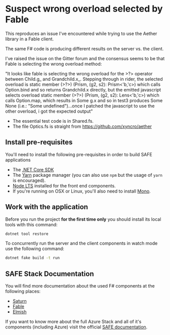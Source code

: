 # Suspect wrong overload selected by Fable

This reproduces an issue I've encountered while trying to use the Aether library in a Fable client.

The same F# code is producing different results on the server vs. the client.

I've raised the issue on the Gitter forum and the consensus seems to be that Fable is selecting the wrong overload method:

"It looks like fable is selecting the wrong overload for the >?> operator between Child.g_ and Grandchild.x_. Stepping through in rider, the selected overload is static member (>?>) (Prism, (g2, s2): Prism<'b,'c>) which calls Option.bind and so returns Grandchild.x directly, but the emitted javascript selects overload static member (>?>) (Prism, (g2, s2): Lens<'b,'c>) which calls Option.map, which results in Some g.x and so in test3 produces Some None (i.e.: "Some undefined")...once I patched the javascript to use the other overload, i got the expected output"


* The essential test code is in Shared.fs.
* The file Optics.fs is straight from https://github.com/xyncro/aether


## Install pre-requisites

You'll need to install the following pre-requisites in order to build SAFE applications

* The [.NET Core SDK](https://www.microsoft.com/net/download)
* The [Yarn](https://yarnpkg.com/lang/en/docs/install/) package manager (you can also use `npm` but the usage of `yarn` is encouraged).
* [Node LTS](https://nodejs.org/en/download/) installed for the front end components.
* If you're running on OSX or Linux, you'll also need to install [Mono](https://www.mono-project.com/docs/getting-started/install/).

## Work with the application

Before you run the project **for the first time only** you should install its local tools with this command:

```bash
dotnet tool restore
```


To concurrently run the server and the client components in watch mode use the following command:

```bash
dotnet fake build -t run
```


## SAFE Stack Documentation

You will find more documentation about the used F# components at the following places:

* [Saturn](https://saturnframework.org/docs/)
* [Fable](https://fable.io/docs/)
* [Elmish](https://elmish.github.io/elmish/)

If you want to know more about the full Azure Stack and all of it's components (including Azure) visit the official [SAFE documentation](https://safe-stack.github.io/docs/).
